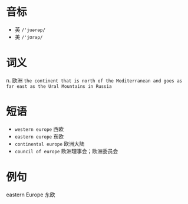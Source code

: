 # 音标

- 英 `/'juərəp/`
- 美 `/'jʊrəp/`

# 词义

n. 欧洲
`the continent that is north of the Mediterranean and goes as far east as the Ural Mountains in Russia`

# 短语

- `western europe` 西欧
- `eastern europe` 东欧
- `continental europe` 欧洲大陆
- `council of europe` 欧洲理事会；欧洲委员会

# 例句

eastern Europe
东欧


